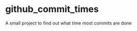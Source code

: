 github_commit_times
===================

A small project to find out what time most commits are done 
